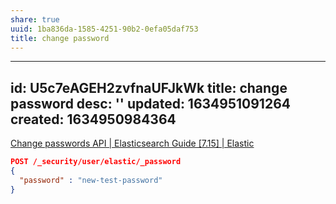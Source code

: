 ```yaml
---
share: true
uuid: 1ba836da-1585-4251-90b2-0efa05daf753
title: change password
---
```

---
id: U5c7eAGEH2zvfnaUFJkWk
title: change password
desc: ''
updated: 1634951091264
created: 1634950984364
---

[Change passwords API | Elasticsearch Guide [7.15] | Elastic](https://www.elastic.co/guide/en/elasticsearch/reference/7.15/security-api-change-password.html)


``` json
POST /_security/user/elastic/_password
{
  "password" : "new-test-password"
}
```
